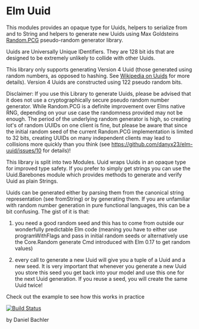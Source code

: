 # Elm Uuid

This modules provides an opaque type for Uuids, helpers to serialize
from and to String and helpers to generate new Uuids using Max Goldsteins
[Random.PCG](http://package.elm-lang.org/packages/mgold/elm-random-pcg/latest/Random-Pcg)
pseudo-random generator library.

Uuids are Universally Unique IDentifiers. They are 128 bit ids that are
designed to be extremely unlikely to collide with other Uuids.

This library only supports generating Version 4 Uuid (those generated using
random numbers, as opposed to hashing. See
[Wikipedia on Uuids](https://en.wikipedia.org/wiki/Universally_unique_identifier#Version_4_.28random.29)
for more details). Version 4 Uuids are constructed using 122 pseudo random bits.

Disclaimer: If you use this Library to generate Uuids, please be advised
that it does not use a cryptographically secure pseudo random number generator.
While Random.PCG is a definite improvement over Elms native RNG, depending
on your use case the randomness provided may not be enough. The
period of the underlying random generator is high, so creating lot's of random
UUIDs on one client is fine, but please be aware that since the initial random
seed of the current Random.PCG implementation is limited to 32 bits, creating
UUIDs on many independent clients may lead to collisions more quickly than you
think (see https://github.com/danyx23/elm-uuid/issues/10 for details)!

This library is split into two Modules. Uuid wraps Uuids in
an opaque type for improved type safety. If you prefer to simply get strings
you can use the Uuid.Barebones module which provides methods to generate
and verify Uuid as plain Strings.

Uuids can be generated either by parsing them from the canonical string representation
(see fromString) or by generating them. If you are unfamiliar with random number generation
in pure functional languages, this can be a bit confusing. The gist of it is that:

1. you need a good random seed and this has to come from outside our wonderfully
predictable Elm code (meaning you have to either use programWithFlags and pass in
initial random seeds or alternatively use the Core.Random generate Cmd introduced
with Elm 0.17 to get random values)

2. every call to generate a new Uuid will give you a tuple of a Uuid and a new
seed. It is very important that whenever you generate a new Uuid you store this
seed you get back into your model and use this one for the next Uuid generation.
If you reuse a seed, you will create the same Uuid twice!

Check out the example to see how this works in practice

[![Build Status](https://travis-ci.org/danyx23/elm-uuid.svg?branch=master)](https://travis-ci.org/danyx23/elm-uuid)

by Daniel Bachler
